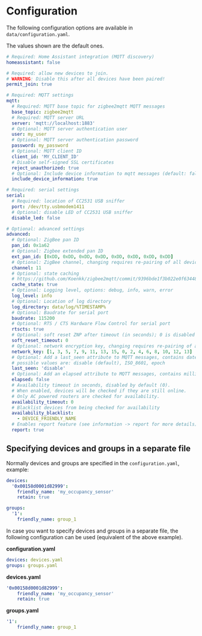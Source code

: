 # Configuration
The following configuration options are available in `data/configuration.yaml`.

The values shown are the default ones.

```yaml
# Required: Home Assistant integration (MQTT discovery)
homeassistant: false

# Required: allow new devices to join.
# WARNING: Disable this after all devices have been paired!
permit_join: true

# Required: MQTT settings
mqtt:
  # Required: MQTT base topic for zigbee2mqtt MQTT messages
  base_topic: zigbee2mqtt
  # Required: MQTT server URL
  server: 'mqtt://localhost:1883'
  # Optional: MQTT server authentication user
  user: my_user
  # Optional: MQTT server authentication password
  password: my_password
  # Optional: MQTT client ID
  client_id: 'MY_CLIENT_ID'
  # Disable self-signed SSL certificates
  reject_unauthorized: true
  # Optional: Include device information to mqtt messages (default: false)
  include_device_information: true

# Required: serial settings
serial:
  # Required: location of CC2531 USB sniffer
  port: /dev/tty.usbmodem1411
  # Optional: disable LED of CC2531 USB sniffer
  disable_led: false

# Optional: advanced settings
advanced:
  # Optional: ZigBee pan ID
  pan_id: 0x1a62
  # Optional: Zigbee extended pan ID
  ext_pan_id: [0xDD, 0xDD, 0xDD, 0xDD, 0xDD, 0xDD, 0xDD, 0xDD]
  # Optional: ZigBee channel, changing requires re-pairing of all devices.
  channel: 11
  # Optional: state caching
  # https://github.com/Koenkk/zigbee2mqtt/commit/9396bde1f3b022e0f634487d1a37d2a5127c8cb3#diff-f68567477d803b49930337bf7fe1556bR16
  cache_state: true
  # Optional: Logging level, options: debug, info, warn, error
  log_level: info
  # Optional: Location of log directory
  log_directory: data/log/%TIMESTAMP%
  # Optional: Baudrate for serial port
  baudrate: 115200
  # Optional: RTS / CTS Hardware Flow Control for serial port
  rtscts: true
  # Optional: soft reset ZNP after timeout (in seconds); 0 is disabled
  soft_reset_timeout: 0
  # Optional: network encryption key, changing requires re-pairing of all devices.
  network_key: [1, 3, 5, 7, 9, 11, 13, 15, 0, 2, 4, 6, 8, 10, 12, 13]
  # Optional: Add a last_seen attribute to MQTT messages, contains date/time of last Zigbee message
  # possible values are: disable (default), ISO_8601, epoch
  last_seen: 'disable'
  # Optional: Add an elapsed attribute to MQTT messages, contains milliseconds since the previous msg
  elapsed: false
  # Availability timeout in seconds, disabled by default (0).
  # When enabled, devices will be checked if they are still online.
  # Only AC powered routers are checked for availability.
  availability_timeout: 0
  # Blacklist devices from being checked for availability
  availability_blacklist:
    - DEVICE_FRIENDLY_NAME
  # Enables report feature (see information -> report for more details)
  report: true
```

## Specifying devices and groups in a separate file
Normally devices and groups are specified in the `configuration.yaml`, example:

```yaml
devices:
  '0x00158d0001d82999':
    friendly_name: 'my_occupancy_sensor'
    retain: true

groups:
  '1':
    friendly_name: group_1
```

In case you want to specify devices and groups in a separate file, the following configuration can be used (equivalent of the above example).

**configuration.yaml**
```yaml
devices: devices.yaml
groups: groups.yaml
```

**devices.yaml**
```yaml
'0x00158d0001d82999':
    friendly_name: 'my_occupancy_sensor'
    retain: true
```

**groups.yaml**
```yaml
'1':
    friendly_name: group_1
```
